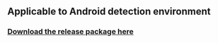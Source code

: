 ## Applicable to Android detection environment
### [Download the release package here](https://github.com/haropng/NativeDetector/releases)
